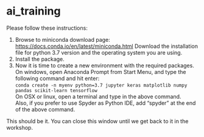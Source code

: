 # ai_training

Please follow these instructions:

1. Browse to miniconda download page: https://docs.conda.io/en/latest/miniconda.html
Download the installation file for python 3.7 version and the operating system you are using.   
2. Install the package.
3. Now it is time to create a new environment with the required packages. On windows, open Anaconda Prompt from Start Menu, and type the following command and hit enter:<br>
```conda create -n myenv python=3.7 jupyter keras matplotlib numpy pandas scikit-learn tensorflow```<br>
On OSX or linux, open a terminal and type in the above command.<br>
Also, if you prefer to use Spyder as Python IDE, add “spyder” at the end of the above command.<br>

This should be it. You can close this window until we get back to it in the workshop.
